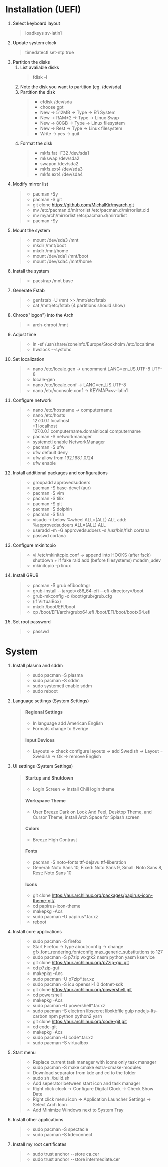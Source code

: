 # Installation (UEFI)
1. Select keyboard layout 
   > loadkeys sv-latin1
2. Update system clock
    > timedatectl set-ntp true
3. Partition the disks
    1. List avaliable disks
       > fdisk -l
    2. Note the disk you want to partition (eg. /dev/sda)
    3. Partition the disk
       > - cfdisk /dev/sda
       > - choose gpt
       > - New -> 512MB -> Type -> Efi System
       > - New -> RAM*2 -> Type -> Linux Swap
       > - New -> 80GB  -> Type -> Linux filesystem
       > - New -> Rest  -> Type -> Linux filesystem
       > - Write -> yes -> quit
    4. Format the disk
        > - mkfs.fat -F32 /dev/sda1
        > - mkswap /dev/sda2
        > - swapon /dev/sda2
        > - mkfs.ext4 /dev/sda3
        > - mkfs.ext4 /dev/sda4
4. Modify mirror list
    > - pacman -Sy
    > - pacman -S git
    > - git clone https://github.com/MichalKir/myarch.git
    > - mv /etc/pacman.d/mirrorlist /etc/pacman.d/mirrorlist.old
    > - mv myarch/mirrorlist /etc/pacman.d/mirrorlist
    > - pacman -Sy
5. Mount the system
    > - mount /dev/sda3 /mnt
    > - mkdir /mnt/boot
    > - mkdir /mnt/home
    > - mount /dev/sda1 /mnt/boot
    > - mount /dev/sda4 /mnt/home
6. Install the system
    > - pacstrap /mnt base
7. Generate Fstab
    > - genfstab -U /mnt >> /mnt/etc/fstab
    > - cat /mnt/etc/fstab (4 partitions should show)
8. Chroot("logon") into the Arch
    > - arch-chroot /mnt
9. Adjust time
    > - ln -sf /usr/share/zoneinfo/Europe/Stockholm /etc/localtime
    > - hwclock --systohc
10. Set localization
    > - nano /etc/locale.gen -> uncomment LANG=en_US.UTF-8 UTF-8
    > - locale-gen
    > - nano /etc/locale.conf -> LANG=en_US.UTF-8
    > - nano /etc/vconsole.conf -> KEYMAP=sv-latin1
11. Configure network
    > - nano /etc/hostname -> computername
    > - nano /etc/hosts <br>
    > 127.0.0.1   localhost <br>
    > ::1 localhost <br>
    > 127.0.0.1 computername.domainlocal computername
    > - pacman -S networkmanager
    > - systemctl enable NetworkManager
    > - pacman -S ufw
    > - ufw default deny
    > - ufw allow from 192.168.1.0/24
    > - ufw enable
12. Install additional packages and configurations
    > - groupadd approvedsudoers    
    > - pacman -S base-devel (aur)
    > - pacman -S vim
    > - pacman -S tilix
    > - pacman -S git
    > - pacman -S dolphin
    > - pacman -S fish
    > - visudo -> below %wheel ALL=(ALL) ALL add: <br>
    > %approvedsudoers ALL=(ALL) ALL
    > - useradd -m -G approvedsudoers -s /usr/bin/fish cortana
    > - passwd cortana
13. Configure mkinitcpio
    > - vi /etc/mkinitcpio.conf ->
    > append into HOOKS (after fsck) shutdown + if fake raid add (before filesystems) mdadm_udev
    > - mkinitcpio -p linux
14. Install GRUB
    > - pacman -S grub efibootmgr
    > - grub-install --target=x86_64-efi --efi-directory=/boot
    > - grub-mkconfig -o /boot/grub/grub.cfg
    > - (if VirtualBox)
    > - mkdir /boot/EFI/boot
    > - cp /boot/EFI/arch/grubx64.efi /boot/EFI/boot/bootx64.efi
15. Set root password
    > - passwd
# System
1. Install plasma and sddm
    > - sudo pacman -S plasma
    > - sudo pacman -S sddm
    > - sudo systemctl enable sddm
    > - sudo reboot
2. Language settings (System Settings)
    > #### Regional Settings
    > - In language add American English
    > - Formats change to Sverige
    > #### Input Devices
    > - Layouts -> check configure layouts -> add Swedish -> Layout = Swedish -> Ok -> remove English
3. UI settings (System Settings)
    > #### Startup and Shutdown
    > - Login Screen -> Install Chili login theme
    > #### Workspace Theme
    > - User Breeze Dark on Look And Feel, Desktop Theme, and Cursor Theme, install Arch Space for Splash screen
    > #### Colors
    > - Breeze High Contrast
    > #### Fonts
    > - pacman -S noto-fonts ttf-dejavu ttf-liberation
    > - General: Noto Sans 10, Fixed: Noto Sans 9, Small: Noto Sans 8, Rest: Noto Sans 10
    > #### Icons
    > - git clone https://aur.archlinux.org/packages/papirus-icon-theme-git/
    > - cd papirus-icon-theme
    > - makepkg -Acs
    > - sudo pacman -U papirus*.tar.xz
    > - reboot
4. Install core applications
    > - sudo pacman -S firefox
    > - Start Firefox -> type about:config -> change gfx.font_rendering.fontconfig.max_generic_substitutions to 127
    > - sudo pacman -S p7zip wxgtk2 nasm python yasm kservice
    > - git clone https://aur.archlinux.org/p7zip-gui.git
    > - cd p7zip-gui
    > - makepkg -Acs
    > - sudo pacman -U p7zip*.tar.xz
    > - sudo pacman -S icu openssl-1.0 dotnet-sdk
    > - git clone https://aur.archlinux.org/powershell.git
    > - cd powershell
    > - makepkg -Acs
    > - sudo pacman -U powershell*.tar.xz
    > - sudo pacman -S electron libsecret libxkbfile gulp nodejs-lts-carbon npm python python2 yarn
    > - git clone https://aur.archlinux.org/code-git.git
    > - cd code-git
    > - makepkg -Acs
    > - sudo pacman -U code*.tar.xz
    > - sudo pacman -S virtualbox
5. Start menu
    > - Replace current task manager with icons only task manager
    > - sudo pacman -S make cmake extra-cmake-modules
    > - Download separator from kde and cd to the folder
    > - sudo sh ./build.sh
    > - Add seperator between start icon and task manager
    > - Right click clock -> Configure Digital Clock -> Check Show Date
    > - Right click menu icon -> Application Launcher Settings -> Select Arch Icon
    > - Add Minimize Windows next to System Tray
6. Install other applications
    > - sudo pacman -S spectacle
    > - sudo pacman -S kdeconnect
7. Install my root certificates
    > - sudo trust anchor --store ca.cer
    > - sudo trust anchor --store intermediate.cer